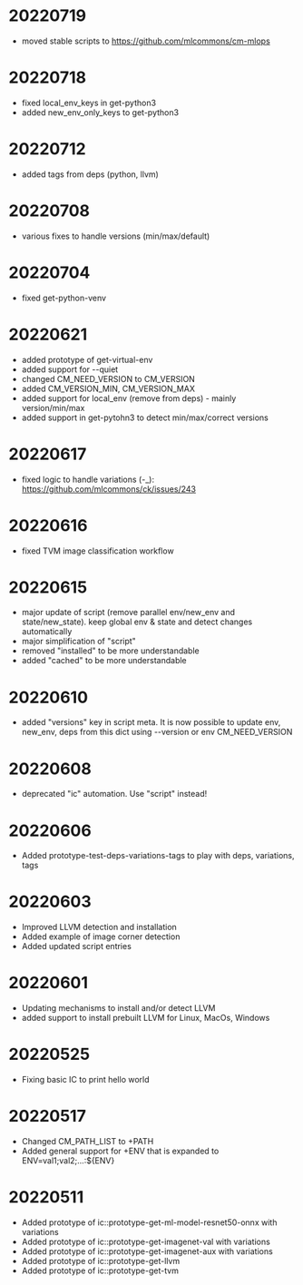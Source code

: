 # 20220719
 * moved stable scripts to https://github.com/mlcommons/cm-mlops

# 20220718
 * fixed local_env_keys in get-python3
 * added new_env_only_keys to get-python3
 
# 20220712
 * added tags from deps (python, llvm)

# 20220708
 * various fixes to handle versions (min/max/default)

# 20220704
 * fixed get-python-venv

# 20220621
 * added prototype of get-virtual-env
 * added support for --quiet
 * changed CM_NEED_VERSION to CM_VERSION
 * added CM_VERSION_MIN, CM_VERSION_MAX
 * added support for local_env (remove from deps) - mainly version/min/max
 * added support in get-pytohn3 to detect min/max/correct versions

# 20220617
 * fixed logic to handle variations (-_): https://github.com/mlcommons/ck/issues/243

# 20220616
 * fixed TVM image classification workflow

# 20220615
 * major update of script (remove parallel env/new_env and state/new_state).
   keep global env & state and detect changes automatically
 * major simplification of "script"
 * removed "installed" to be more understandable
 * added "cached" to be more understandable

# 20220610
 * added "versions" key in script meta. 
   It is now possible to update env, new_env, deps from this dict using --version 
   or env CM_NEED_VERSION

# 20220608
 * deprecated "ic" automation. Use "script" instead!

# 20220606
 * Added prototype-test-deps-variations-tags to play with deps, variations, tags

# 20220603
 * Improved LLVM detection and installation
 * Added example of image corner detection
 * Added updated script entries

# 20220601
 * Updating mechanisms to install and/or detect LLVM
 * added support to install prebuilt LLVM for Linux, MacOs, Windows

# 20220525
 * Fixing basic IC to print hello world

# 20220517
 * Changed CM_PATH_LIST to +PATH
 * Added general support for +ENV that is expanded to ENV=val1;val2;...:${ENV}

# 20220511
 * Added prototype of ic::prototype-get-ml-model-resnet50-onnx with variations
 * Added prototype of ic::prototype-get-imagenet-val with variations
 * Added prototype of ic::prototype-get-imagenet-aux with variations
 * Added prototype of ic::prototype-get-llvm
 * Added prototype of ic::prototype-get-tvm
